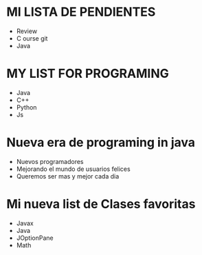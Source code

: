 # MI LISTA DE PENDIENTES
- Review
- C ourse git
- Java

# MY LIST FOR PROGRAMING
- Java
- C++
- Python
- Js

# Nueva era de programing in java
- Nuevos programadores
- Mejorando el mundo de usuarios felices
- Queremos ser mas y mejor cada dia

# Mi nueva list de Clases favoritas
- Javax
- Java
- JOptionPane
- Math

